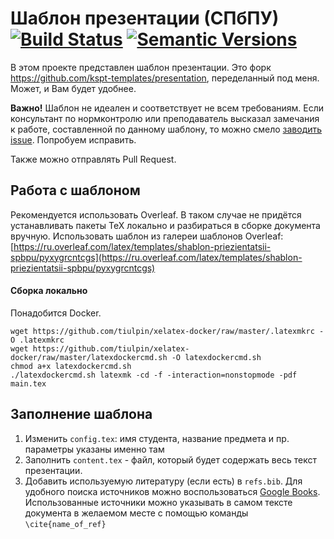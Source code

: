 # Шаблон презентации (СПбПУ) [![Build Status](https://travis-ci.org/polytechnic-templates/presentation-template.svg?branch=master)](https://travis-ci.org/polytechnic-templates/presentation-template) [![Semantic Versions](https://img.shields.io/badge/%F0%9F%9A%80-semantic%20versions-informational.svg)](https://semver.org/)
В этом проекте представлен шаблон презентации. Это форк https://github.com/kspt-templates/presentation, переделанный под меня. Может, и Вам будет удобнее.

**Важно!** Шаблон не идеален и соответствует не всем требованиям.
Если консультант по нормконтролю или преподаватель высказал замечания к работе, составленной по данному шаблону, то можно смело [заводить issue](https://github.com/tiulpin/presentation-template/issues/new). Попробуем исправить.

Также можно отправлять Pull Request. 

## Работа с шаблоном
Рекомендуется использовать Overleaf. 
В таком случае не придётся устанавливать пакеты TeX локально и разбираться в сборке документа вручную. 
Использовать шаблон из галереи шаблонов Overleaf: [https://ru.overleaf.com/latex/templates/shablon-priezientatsii-spbpu/pyxygrcntcgs](https://ru.overleaf.com/latex/templates/shablon-priezientatsii-spbpu/pyxygrcntcgs)

#### Сборка локально
Понадобится Docker. 
```
wget https://github.com/tiulpin/xelatex-docker/raw/master/.latexmkrc -O .latexmkrc
wget https://github.com/tiulpin/xelatex-docker/raw/master/latexdockercmd.sh -O latexdockercmd.sh
chmod a+x latexdockercmd.sh
./latexdockercmd.sh latexmk -cd -f -interaction=nonstopmode -pdf main.tex
```

## Заполнение шаблона
1. Изменить `config.tex`: имя студента, название предмета и пр. параметры указаны именно там
1. Заполнить `content.tex` - файл, который будет содержать весь текст презентации.
1. Добавить используемую литературу (если есть) в `refs.bib`. Для удобного поиска источников можно воспользоваться [Google Books](https://books.google.com/). Использованные источники можно указывать в самом тексте документа в желаемом месте с помощью команды `\cite{name_of_ref}`
